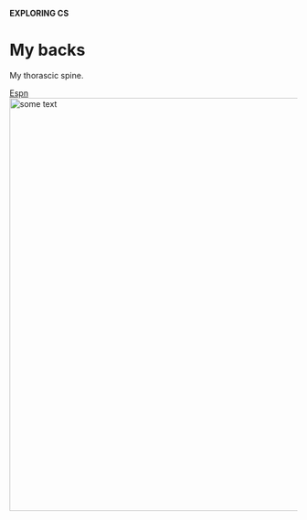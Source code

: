 <b>EXPLORING CS</b><!DOCTYPE html>
<html>
 <body>
<h1>My backs </h1>
   	<p>My thorascic spine.</p>
 
 
 </body>
</html>
<a href="http://www.espn.com">Espn</a>
<img src="https://www.kansascity.com/latest-news/ivb32c/picture211869699/alternates/FREE_1140/baseball%20stock%20image.jpg:" alt="some text" style="width:1140px;height:723px;">
